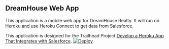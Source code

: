 DreamHouse Web App
------------------

This application is a mobile web app for DreamHouse Realty. It will run on Heroku and use Heroku Connect to get data from Salesforce.

This application is designed for the Trailhead Project [Develop a Heroku App That Integrates with Salesforce](https://trailhead.salesforce.com/content/learn/projects/develop-heroku-applications).
<a href="https://heroku.com/deploy">
  <img src="https://www.herokucdn.com/deploy/button.svg" alt="Deploy"></a>

